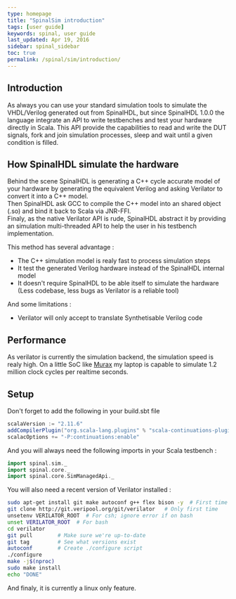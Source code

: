 ```yaml
---
type: homepage
title: "SpinalSim introduction"
tags: [user guide]
keywords: spinal, user guide
last_updated: Apr 19, 2016
sidebar: spinal_sidebar
toc: true
permalink: /spinal/sim/introduction/
---
```


## Introduction

As always you can use your standard simulation tools to simulate the VHDL/Verilog generated out from SpinalHDL, but since SpinalHDL 1.0.0 the language integrate an API to write testbenches and test your hardware directly in Scala. This API provide the capabilities to read and write the DUT signals, fork and join simulation processes, sleep and wait until a given condition is filled.

## How SpinalHDL simulate the hardware

Behind the scene SpinalHDL is generating a C++ cycle accurate model of your hardware by generating the equivalent Verilog and asking Verilator to convert it into a C++ model. <br>
Then SpinalHDL ask GCC to compile the C++ model into an shared object (.so) and bind it back to Scala via JNR-FFI. <br>
Finaly, as the native Verilator API is rude, SpinalHDL abstract it by providing an simulation multi-threaded API to help the user in his testbench implementation.

This method has several advantage :

- The C++ simulation model is realy fast to process simulation steps
- It test the generated Verilog hardware instead of the SpinalHDL internal model
- It doesn't require SpinalHDL to be able itself to simulate the hardware (Less codebase, less bugs as Verilator is a reliable tool)

And some limitations :

- Verilator will only accept to translate Synthetisable Verilog code

## Performance

As verilator is currently the simulation backend, the simulation speed is realy high. On a little SoC like [Murax](https://github.com/SpinalHDL/VexRiscv#murax-soc) my laptop is capable to simulate 1.2 million clock cycles per realtime seconds.

## Setup

Don't forget to add the following in your build.sbt file

```scala
scalaVersion := "2.11.6"
addCompilerPlugin("org.scala-lang.plugins" % "scala-continuations-plugin_2.11.6" % "1.0.2")
scalacOptions += "-P:continuations:enable"
```

And you will always need the following imports in your Scala testbench :

```scala
import spinal.sim._
import spinal.core._
import spinal.core.SimManagedApi._
```

You will also need a recent version of Verilator installed :

```sh
sudo apt-get install git make autoconf g++ flex bison -y  # First time prerequisites
git clone http://git.veripool.org/git/verilator   # Only first time
unsetenv VERILATOR_ROOT  # For csh; ignore error if on bash
unset VERILATOR_ROOT  # For bash
cd verilator
git pull        # Make sure we're up-to-date
git tag         # See what versions exist
autoconf        # Create ./configure script
./configure
make -j$(nproc)
sudo make install
echo "DONE"
```

And finaly, it is currently a linux only feature.
